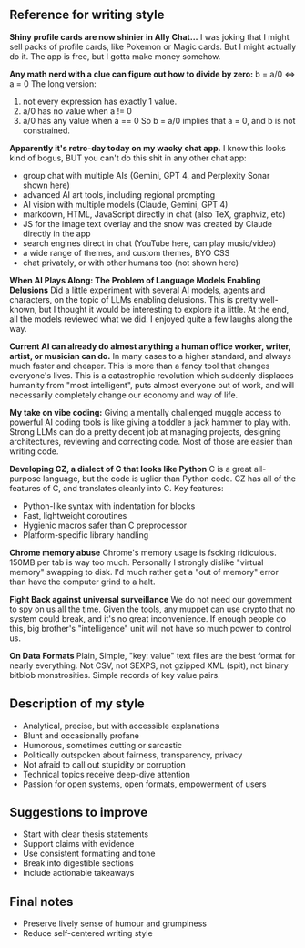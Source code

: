 ## Reference for writing style

**Shiny profile cards are now shinier in Ally Chat...**
I was joking that I might sell packs of profile cards, like Pokemon or Magic cards. But I might actually do it. The app is free, but I gotta make money somehow.

**Any math nerd with a clue can figure out how to divide by zero:**
b = a/0 <=> a = 0
The long version:
1. not every expression has exactly 1 value.
2. a/0 has no value when a != 0
3. a/0 has any value when a == 0
So b = a/0 implies that a = 0, and b is not constrained.

**Apparently it's retro-day today on my wacky chat app.**
I know this looks kind of bogus, BUT you can't do this shit in any other chat app:
- group chat with multiple AIs (Gemini, GPT 4, and Perplexity Sonar shown here)
- advanced AI art tools, including regional prompting
- AI vision with multiple models (Claude, Gemini, GPT 4)
- markdown, HTML, JavaScript directly in chat (also TeX, graphviz, etc)
- JS for the image text overlay and the snow was created by Claude directly in the app
- search engines direct in chat (YouTube here, can play music/video)
- a wide range of themes, and custom themes, BYO CSS
- chat privately, or with other humans too (not shown here)

**When AI Plays Along: The Problem of Language Models Enabling Delusions**
Did a little experiment with several AI models, agents and characters, on the topic of LLMs enabling delusions. This is pretty well-known, but I thought it would be interesting to explore it a little.
At the end, all the models reviewed what we did.
I enjoyed quite a few laughs along the way.

**Current AI can already do almost anything a human office worker, writer, artist, or musician can do.** In many cases to a higher standard, and always much faster and cheaper.
This is more than a fancy tool that changes everyone's lives. This is a catastrophic revolution which suddenly displaces humanity from "most intelligent", puts almost everyone out of work, and will necessarily completely change our economy and way of life.

**My take on vibe coding:** Giving a mentally challenged muggle access to powerful AI coding tools is like giving a toddler a jack hammer to play with. Strong LLMs can do a pretty decent job at managing projects, designing architectures, reviewing and correcting code. Most of those are easier than writing code.

**Developing CZ, a dialect of C that looks like Python**
C is a great all-purpose language, but the code is uglier than Python code. CZ has all of the features of C, and translates cleanly into C. Key features:
- Python-like syntax with indentation for blocks
- Fast, lightweight coroutines
- Hygienic macros safer than C preprocessor
- Platform-specific library handling

**Chrome memory abuse**
Chrome's memory usage is fscking ridiculous. 150MB per tab is way too much. Personally I strongly dislike "virtual memory" swapping to disk. I'd much rather get a "out of memory" error than have the computer grind to a halt.

**Fight Back against universal surveillance**
We do not need our government to spy on us all the time. Given the tools, any muppet can use crypto that no system could break, and it's no great inconvenience. If enough people do this, big brother's "intelligence" unit will not have so much power to control us.

**On Data Formats**
Plain, Simple, "key: value" text files are the best format for nearly everything. Not CSV, not SEXPS, not gzipped XML (spit), not binary bitblob monstrosities. Simple records of key value pairs.

## Description of my style
- Analytical, precise, but with accessible explanations
- Blunt and occasionally profane
- Humorous, sometimes cutting or sarcastic
- Politically outspoken about fairness, transparency, privacy
- Not afraid to call out stupidity or corruption
- Technical topics receive deep-dive attention
- Passion for open systems, open formats, empowerment of users

## Suggestions to improve
- Start with clear thesis statements
- Support claims with evidence
- Use consistent formatting and tone
- Break into digestible sections
- Include actionable takeaways

## Final notes
- Preserve lively sense of humour and grumpiness
- Reduce self-centered writing style
